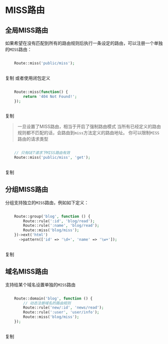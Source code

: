 # MISS路由

## 全局MISS路由
如果希望在没有匹配到所有的路由规则后执行一条设定的路由，可以注册一个单独的`MISS`路由：
```php

    Route::miss('public/miss');
    

```
复制
或者使用闭包定义
```php

    Route::miss(function() {
        return '404 Not Found!';
    });
    

```
复制
> 一旦设置了MISS路由，相当于开启了强制路由模式
当所有已经定义的路由规则都不匹配的话，会路由到`miss`方法定义的路由地址。
你可以限制`MISS`路由的请求类型
```php

    // 只有GET请求下MISS路由有效
    Route::miss('public/miss', 'get');
    

```
复制
## 分组MISS路由
分组支持独立的`MISS`路由，例如如下定义：
```php

    Route::group('blog', function () {
        Route::rule(':id', 'blog/read');
        Route::rule(':name', 'blog/read');
        Route::miss('blog/miss');
    })->ext('html')
      ->pattern(['id' => '\d+', 'name' => '\w+']);
    

```
复制
## 域名MISS路由
支持给某个域名设置单独的`MISS`路由
```php

    Route::domain('blog', function () {
        // 动态注册域名的路由规则
        Route::rule('new/:id', 'news/read');
        Route::rule(':user', 'user/info');
        Route::miss('blog/miss');
    });
    

```
复制
